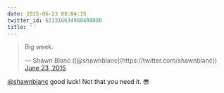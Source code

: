```yaml
---
date: 2015-06-23 08:04:15
twitter_id: 613316634900480000
title: ''
---
```


<blockquote class="twitter-tweet"><p lang="en" dir="ltr">Big week.</p>&mdash; Shawn Blanc ([@shawnblanc](https://twitter.com/shawnblanc)) <a href="https://twitter.com/shawnblanc/status/613315520356483072?ref_src=twsrc%5Etfw">June 23, 2015</a></blockquote>
<script async src="https://platform.twitter.com/widgets.js" charset="utf-8"></script>

[@shawnblanc](https://twitter.com/shawnblanc) good luck! Not that you need it. 😎
